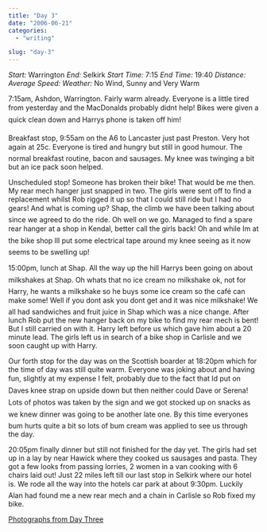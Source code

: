 ```yaml
---
title: "Day 3"
date: "2006-06-21"
categories:
  - "writing"

slug: "day-3"
---
```


_Start:_ Warrington _End:_ Selkirk _Start Time:_ 7:15 _End Time:_ 19:40 _Distance:_ _Average Speed:_ _Weather:_ No Wind, Sunny and Very Warm

<!-- [![](/images/165760637_fc8999ef3e_m.jpg)](https://flickr.com/photos/70011121@N00/165760637 "IMG_2428.JPG") -->
7:15am, Ashdon, Warrington. Fairly warm already. Everyone is a little tired from yesterday and the MacDonalds probably didnt help! Bikes were given a quick clean down and Harrys phone is taken off him!

Breakfast stop, 9:55am on the A6 to Lancaster just past Preston. Very hot again at 25c. Everyone is tired and hungry but still in good humour. The normal breakfast routine, bacon and sausages. My knee was twinging a bit but an ice pack soon helped.

<!-- [![](/images/165796832_8e7abeb4b6_m.jpg)](https://flickr.com/photos/70011121@N00/165796832 "IMG_2461.JPG") -->
Unscheduled stop! Someone has broken their bike! That would be me then. My rear mech hanger just snapped in two. The girls were sent off to find a replacement whilst Rob rigged it up so that I could still ride but I had no gears! And what is coming up? Shap, the climb we have been talking about since we agreed to do the ride. Oh well on we go. Managed to find a spare rear hanger at a shop in Kendal, better call the girls back! Oh and while Im at the bike shop Ill put some electrical tape around my knee seeing as it now seems to be swelling up!

15:00pm, lunch at Shap. All the way up the hill Harrys been going on about milkshakes at Shap. Oh whats that no ice cream no milkshake ok, not for Harry, he wants a milkshake so he buys some ice cream so the café can make some! Well if you dont ask you dont get and it was nice milkshake! We all had sandwiches and fruit juice in Shap which was a nice change. After lunch Rob put the new hanger back on my bike to find my rear mech is bent! But I still carried on with it. Harry left before us which gave him about a 20 minute lead. The girls left us in search of a bike shop in Carlisle and we soon caught up with Harry.

<!-- [![](/images/165910509_981666215b_m.jpg)](https://flickr.com/photos/70011121@N00/165910509 "IMG_2578.JPG") -->
Our forth stop for the day was on the Scottish boarder at 18:20pm which for the time of day was still quite warm. Everyone was joking about and having fun, slightly at my expense I felt, probably due to the fact that Id put on Daves knee strap on upside down but then neither could Dave or Serena! Lots of photos was taken by the sign and we got stocked up on snacks as we knew dinner was going to be another late one. By this time everyones bum hurts quite a bit so lots of bum cream was applied to see us through the day.

20:05pm finally dinner but still not finished for the day yet. The girls had set up in a lay by near Hawick where they cooked us sausages and pasta. They got a few looks from passing lorries, 2 women in a van cooking with 6 chairs laid out! Just 22 miles left till our last stop in Selkirk where our hotel is. We rode all the way into the hotels car park at about 9:30pm. Luckily Alan had found me a new rear mech and a chain in Carlisle so Rob fixed my bike.

[Photographs from Day Three](https://www.flickr.com/photos/funkylarma/tags/070606/)
